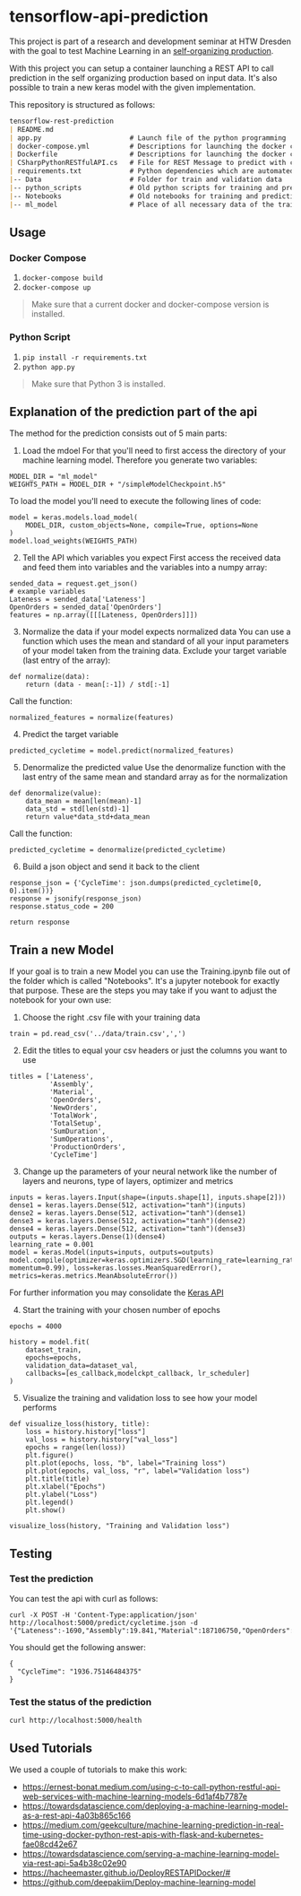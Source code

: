 # tensorflow-api-prediction
This project is part of a research and development seminar at HTW Dresden with the goal to test Machine Learning in an [self-organizing production](https://github.com/Krockema/MATE).

With this project you can setup a container launching a REST API to call prediction in the self organizing production based on input data. It's also possible to train a new keras model with the given implementation.

This repository is structured as follows:
```md
tensorflow-rest-prediction
| README.md
| app.py                      # Launch file of the python programming 
| docker-compose.yml          # Descriptions for launching the docker container
| Dockerfile                  # Descriptions for launching the docker container
| CSharpPythonRESTfulAPI.cs   # File for REST Message to predict with container
| requirements.txt            # Python dependencies which are automated installed while building the container
|-- Data                      # Folder for train and validation data
|-- python_scripts            # Old python scripts for training and prediction
|-- Notebooks	              # Old notebooks for training and prediction
|-- ml_model                  # Place of all necessary data of the trained model
```

## Usage
### Docker Compose
1. `docker-compose build`
2. `docker-compose up`

> Make sure that a current docker and docker-compose version is installed.
### Python Script
1. `pip install -r requirements.txt`
2. `python app.py`

> Make sure that Python 3 is installed.

## Explanation of the prediction part of the api
The method for the prediction consists out of 5 main parts:

1. Load the mdoel
For that you'll need to first access the directory of your machine learning model. Therefore you generate two variables:
```
MODEL_DIR = "ml_model"
WEIGHTS_PATH = MODEL_DIR + "/simpleModelCheckpoint.h5"
```
To load the model you'll need to execute the following lines of code:
```
model = keras.models.load_model(
    MODEL_DIR, custom_objects=None, compile=True, options=None
)
model.load_weights(WEIGHTS_PATH)
```
2. Tell the API which variables you expect
First access the received data and feed them into variables and the variables into a numpy array:
```
sended_data = request.get_json()
# example variables
Lateness = sended_data['Lateness']
OpenOrders = sended_data['OpenOrders']
features = np.array([[[Lateness, OpenOrders]]])
```
3. Normalize the data if your model expects normalized data
You can use a function which uses the mean and standard of all your input parameters of your model taken from the training data. Exclude your target variable (last entry of the array):
```
def normalize(data):
    return (data - mean[:-1]) / std[:-1]
```
Call the function:
```
normalized_features = normalize(features)
```
4. Predict the target variable
```
predicted_cycletime = model.predict(normalized_features)
```
5. Denormalize the predicted value
Use the denormalize function with the last entry of the same mean and standard array as for the normalization
```
def denormalize(value):
    data_mean = mean[len(mean)-1]
    data_std = std[len(std)-1]
    return value*data_std+data_mean
```
Call the function:
```
predicted_cycletime = denormalize(predicted_cycletime)
```
6. Build a json object and send it back to the client
```
response_json = {'CycleTime': json.dumps(predicted_cycletime[0, 0].item())}
response = jsonify(response_json)
response.status_code = 200

return response
```

## Train a new Model
If your goal is to train a new Model you can use the Training.ipynb file out of the folder which is called "Notebooks". It's a jupyter notebook for exactly that purpose.
These are the steps you may take if you want to adjust the notebook for your own use:

1. Choose the right .csv file with your training data
```
train = pd.read_csv('../data/train.csv',',')
```
2. Edit the titles to equal your csv headers or just the columns you want to use
```
titles = ['Lateness',
          'Assembly',
          'Material',
          'OpenOrders',
          'NewOrders',
          'TotalWork',
          'TotalSetup',
          'SumDuration',
          'SumOperations',
          'ProductionOrders',
          'CycleTime']
```
3. Change up the parameters of your neural network like the number of layers and neurons, type of layers, optimizer and metrics
```
inputs = keras.layers.Input(shape=(inputs.shape[1], inputs.shape[2]))
dense1 = keras.layers.Dense(512, activation="tanh")(inputs)
dense2 = keras.layers.Dense(512, activation="tanh")(dense1)
dense3 = keras.layers.Dense(512, activation="tanh")(dense2)
dense4 = keras.layers.Dense(512, activation="tanh")(dense3)
outputs = keras.layers.Dense(1)(dense4)
learning_rate = 0.001
model = keras.Model(inputs=inputs, outputs=outputs)
model.compile(optimizer=keras.optimizers.SGD(learning_rate=learning_rate, momentum=0.99), loss=keras.losses.MeanSquaredError(), metrics=keras.metrics.MeanAbsoluteError())
```
For further information you may consolidate the [Keras API](https://keras.io/api/)

4. Start the training with your chosen number of epochs
```
epochs = 4000

history = model.fit(
    dataset_train,
    epochs=epochs,
    validation_data=dataset_val,
    callbacks=[es_callback,modelckpt_callback, lr_scheduler]
)
```
5. Visualize the training and validation loss to see how your model performs
```
def visualize_loss(history, title):
    loss = history.history["loss"]
    val_loss = history.history["val_loss"]
    epochs = range(len(loss))
    plt.figure()
    plt.plot(epochs, loss, "b", label="Training loss")
    plt.plot(epochs, val_loss, "r", label="Validation loss")
    plt.title(title)
    plt.xlabel("Epochs")
    plt.ylabel("Loss")
    plt.legend()
    plt.show()
    
visualize_loss(history, "Training and Validation loss")
```

## Testing
### Test the prediction
You can test the api with curl as follows:
```
curl -X POST -H 'Content-Type:application/json' http://localhost:5000/predict/cycletime.json -d '{"Lateness":-1690,"Assembly":19.841,"Material":187106750,"OpenOrders":11,"NewOrders":1,"TotalWork":3.9,"TotalSetup":9.03,"SumDuration":158,"SumOperations":15,"ProductionOrders":3}'
```

You should get the following answer:
```
{
  "CycleTime": "1936.75146484375"
}
```
### Test the status of the prediction
`curl http://localhost:5000/health`


## Used Tutorials
We used a couple of tutorials to make this work:
- https://ernest-bonat.medium.com/using-c-to-call-python-restful-api-web-services-with-machine-learning-models-6d1af4b7787e
- https://towardsdatascience.com/deploying-a-machine-learning-model-as-a-rest-api-4a03b865c166
- https://medium.com/geekculture/machine-learning-prediction-in-real-time-using-docker-python-rest-apis-with-flask-and-kubernetes-fae08cd42e67
- https://towardsdatascience.com/serving-a-machine-learning-model-via-rest-api-5a4b38c02e90
- https://hacheemaster.github.io/DeployRESTAPIDocker/#
- https://github.com/deepakiim/Deploy-machine-learning-model
